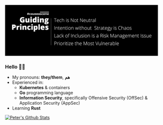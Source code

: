 <img src="https://github.com/pbnj/pbnj/raw/master/causeascene-guiding-principles-twitter-banner.png" />

### Hello 👋🏽

- My pronouns: **they/them**, **هم**
- Experienced in:
  - **Kubernetes** & containers
  - **Go** programming language
  - **Information Security**, specifically Offensive Security (OffSec) & Application Security (AppSec)
- Learning **Rust**

[![Peter's Github Stats](https://github-readme-stats.vercel.app/api?username=pbnj)](https://github.com/anuraghazra/github-readme-stats)
